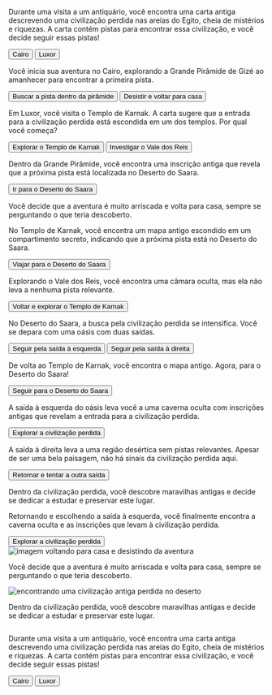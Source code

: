 <main>
    <div class="passo ativo" id="passo-0">
        <img src="img/cenario-passo0.png" alt="">
        <p>Durante uma visita a um antiquário, você encontra uma carta antiga descrevendo uma civilização perdida nas areias do Egito, cheia de mistérios e riquezas. A carta contém pistas para encontrar essa civilização, e você decide seguir essas pistas!</p>
        <button class="btn-proximo" data-proximo="1">Cairo</button>
        <button class="btn-proximo" data-proximo="2">Luxor</button>
    </div>
    <div class="passo" id="passo-1">
        <p>Você inicia sua aventura no Cairo, explorando a Grande Pirâmide de Gizé ao amanhecer para encontrar a primeira pista.</p>
        <button class="btn-proximo" data-proximo="3">Buscar a pista dentro da pirâmide</button>
        <button class="btn-proximo" data-proximo="4">Desistir e voltar para casa</button>
    </div>
    <div class="passo" id="passo-2">
        <p>Em Luxor, você visita o Templo de Karnak. A carta sugere que a entrada para a civilização perdida está escondida em um dos templos. Por qual você começa?</p>
        <button class="btn-proximo" data-proximo="5">Explorar o Templo de Karnak</button>
        <button class="btn-proximo" data-proximo="6">Investigar o Vale dos Reis</button>
    </div>
    <div class="passo" id="passo-3">
        <p>Dentro da Grande Pirâmide, você encontra uma inscrição antiga que revela que a próxima pista está localizada no Deserto do Saara.</p>
        <button class="btn-proximo" data-proximo="7">Ir para o Deserto do Saara</button>
    </div>
    <div class="passo" id="passo-4">
        <p>Você decide que a aventura é muito arriscada e volta para casa, sempre se perguntando o que teria descoberto.</p>
    </div>
    <div class="passo" id="passo-5">
        <p>No Templo de Karnak, você encontra um mapa antigo escondido em um compartimento secreto, indicando que a próxima pista está no Deserto do Saara.</p>
        <button class="btn-proximo" data-proximo="7">Viajar para o Deserto do Saara</button>
    </div>
    <div class="passo" id="passo-6">
        <p>Explorando o Vale dos Reis, você encontra uma câmara oculta, mas ela não leva a nenhuma pista relevante.</p>
        <button class="btn-proximo" data-proximo="8">Voltar e explorar o Templo de Karnak</button>
    </div>
    <div class="passo" id="passo-7">
        <p>No Deserto do Saara, a busca pela civilização perdida se intensifica. Você se depara com uma oásis com duas saídas.</p>
        <button class="btn-proximo" data-proximo="9">Seguir pela saída à esquerda</button>
        <button class="btn-proximo" data-proximo="10">Seguir pela saída à direita</button>
    </div>
    <div class="passo" id="passo-8">
        <p>De volta ao Templo de Karnak, você encontra o mapa antigo. Agora, para o Deserto do Saara!</p>
        <button class="btn-proximo" data-proximo="7">Seguir para o Deserto do Saara</button>
    </div>
    <div class="passo" id="passo-9">
        <p>A saída à esquerda do oásis leva você a uma caverna oculta com inscrições antigas que revelam a entrada para a civilização perdida.</p>
        <button class="btn-proximo" data-proximo="11">Explorar a civilização perdida</button>
    </div>
    <div class="passo" id="passo-10">
        <p>A saída à direita leva a uma região desértica sem pistas relevantes. Apesar de ser uma bela paisagem, não há sinais da civilização perdida aqui.</p>
        <button class="btn-proximo" data-proximo="12">Retornar e tentar a outra saída</button>
    </div>
    <div class="passo" id="passo-11">
        <p>Dentro da civilização perdida, você descobre maravilhas antigas e decide se dedicar a estudar e preservar este lugar.</p>
    </div>
    <div class="passo" id="passo-12">
        <p>Retornando e escolhendo a saída à esquerda, você finalmente encontra a caverna oculta e as inscrições que levam à civilização perdida.</p>
        <button class="btn-proximo" data-proximo="11">Explorar a civilização perdida</button>
    </div>
</main>
<div class="passo" id="passo-4">
    <img src="img/cenario-passo4-voltar-casa.png" alt="imagem voltando para casa e desistindo da aventura">
    <p>Você decide que a aventura é muito arriscada e volta para casa, sempre se perguntando o que teria descoberto.</p>
</div>
<div class="passo" id="passo-11">
    <img src="img/cenario-passo11-civilizacao-perdida.png" alt="encontrando uma civilização antiga perdida no deserto">
    <p>Dentro da civilização perdida, você descobre maravilhas antigas e decide se dedicar a estudar e preservar este lugar.</p>
</div>
<div class="passo ativo" id="passo-0">
    <img src="img/cenario-passo0.png" alt="">
    <p>Durante uma visita a um antiquário, você encontra uma carta antiga descrevendo uma civilização perdida nas areias do Egito, cheia de mistérios e riquezas. A carta contém pistas para encontrar essa civilização, e você decide seguir essas pistas!</p>
    <button class="btn-proximo" data-proximo="1">Cairo</button>
    <button class="btn-proximo" data-proximo="2">Luxor</button>
</div>
